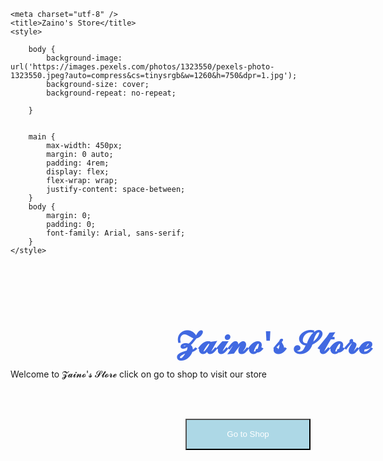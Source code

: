 <html lang="en" xmlns="http://www.w3.org/1999/xhtml">
<head>

<script async src="https://pagead2.googlesyndication.com/pagead/js/adsbygoogle.js?client=ca-pub-6110467688747925"
     crossorigin="anonymous"></script>


<!-- Google tag (gtag.js) -->
<script async src="https://www.googletagmanager.com/gtag/js?id=G-H2R4B79ML7"></script>
<script>
  window.dataLayer = window.dataLayer || [];
  function gtag(){dataLayer.push(arguments);}
  gtag('js', new Date());

  gtag('config', 'G-H2R4B79ML7');
</script>


    <meta charset="utf-8" />
    <title>Zaino's Store</title>
    <style>
    
        body {
            background-image: url('https://images.pexels.com/photos/1323550/pexels-photo-1323550.jpeg?auto=compress&cs=tinysrgb&w=1260&h=750&dpr=1.jpg');
            background-size: cover;
            background-repeat: no-repeat;
            
        }
     
       
        main {
            max-width: 450px;
            margin: 0 auto;
            padding: 4rem;
            display: flex;
            flex-wrap: wrap;
            justify-content: space-between;
        }
        body {
            margin: 0;
            padding: 0;
            font-family: Arial, sans-serif;
        }
    </style>

</head>
<body>
    <h1>𝓩𝓪𝓲𝓷𝓸'𝓼 𝓢𝓽𝓸𝓻𝓮</h1>
    <style>
        h1 {
            color: royalblue;
            font-size: 50px;
            position: relative;
            left: 265px;
            top: 40px;
        }
    </style>
    <style>
        .button {
            position: relative;
            top: 48px;
            left: 280px;
            width: 200px;
            height: 50px;
            background-color: lightblue;
            color: white;
        }
    </style>
    <p><br>Welcome to 𝓩𝓪𝓲𝓷𝓸'𝓼 𝓢𝓽𝓸𝓻𝓮 click on go to shop to visit our store</p>
    <button class="button" onclick="window.location.href = 'https://muhammadtalhaahmed.github.io/zaino-s-store/'">Go to Shop</button>
</body>
</html>
